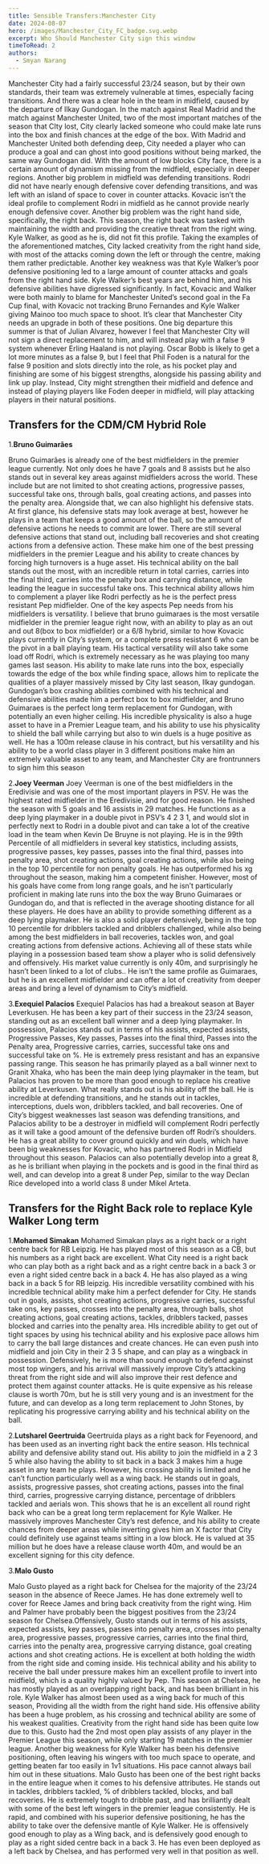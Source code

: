 ```yaml
---
title: Sensible Transfers:Manchester City
date: 2024-08-07
hero: /images/Manchester_City_FC_badge.svg.webp
excerpt: Who Should Manchester City sign this window
timeToRead: 2
authors:
  - Smyan Narang
---
```


<style>
  img {
    max-width: 100%;
    height: auto;
    display: block;
    margin: 0 auto;
  }
</style>

Manchester City had a fairly successful 23/24 season, but by their own standards, their team was extremely vulnerable at times, especially facing transitions. And there was a clear hole in the team in midfield, caused by the departure of Ilkay Gundogan. In the match against Real Madrid and the match against Manchester United, two of the most important matches of the season that CIty lost, City clearly lacked someone who could make late runs into the box and finish chances at the edge of the box. With Madrid and Manchester United both defending deep, City needed a player who can produce a goal and can ghost into good positions without being marked, the same way Gundogan did. With the amount of low blocks City face, there is a certain amount of dynamism missing from the midfield, especially in deeper regions. Another big problem in midfield was defending transitions. Rodri did not have nearly enough defensive cover defending transitions, and was left with an island of space to cover in counter attacks. Kovacic isn’t the ideal profile to complement Rodri in midfield as he cannot provide nearly enough defensive cover.  Another big problem was the right hand side, specifically, the right back. This season, the right back was tasked with maintaining the width and providing the creative threat from the right wing. Kyle Walker, as good as he is, did not fit this profile. Taking the examples of the aforementioned matches, City lacked creativity from the right hand side, with most of the attacks coming down the left or through the centre, making them rather predictable. Another key weakness was that Kyle Walker’s poor defensive positioning led to a large amount of counter attacks and goals from the right hand side. Kyle Walker’s best years are behind him, and his defensive abilities have digressed significantly. In fact, Kovacic and Walker were both mainly to blame for Manchester United’s second goal in the Fa Cup final, with Kovacic not tracking Bruno Fernandes and Kyle Walker giving Mainoo too much space to shoot. It’s clear that Manchester City needs an upgrade in both of these positions. One big departure this summer is that of Julian Alvarez, however I feel that Manchester CIty will not sign a direct replacement to him, and will instead play with a false 9 system whenever Erling Haaland is not playing. Oscar Bobb is likely to get a lot more minutes as a false 9, but I feel that Phil Foden is a natural for the false 9 position and slots directly into the role, as his pocket play and finishing are some of his biggest strengths, alongside his passing ability and link up play. Instead, City might strengthen their midfield and defence and instead of playing players like Foden deeper in midfield, will play attacking players in their natural positions. 

## Transfers for the CDM/CM Hybrid Role

1.**Bruno Guimarães**

Bruno Guimarães is already one of the best midfielders in the premier league currently. Not only does he have 7 goals and 8 assists but he also stands out in several key areas against midfielders across the world. These include but are not limited to shot creating actions, progressive passes, successful take ons, through balls, goal creating actions, and passes into the penalty area. Alongside that, we can also highlight his defensive stats. At first glance, his defensive stats may look average at best, however he plays in a team that keeps a good amount of the ball, so the amount of defensive actions he needs to commit are lower. There are still several defensive actions that stand out, including ball recoveries and shot creating actions from a defensive action. These make him one of the best pressing midfielders in the premier League and his ability to create chances by forcing high turnovers is a huge asset. His technical ability on the ball stands out the most, with an incredible return in total carries, carries into the final third, carries into the penalty box and carrying distance, while leading the league in successful take ons. This technical ability allows him to complement a player like Rodri perfectly as he is the perfect press resistant Pep midfielder. One of the key aspects Pep needs from his midfielders is versatility. I believe that bruno guimaraes is the most versatile midfielder in the premier league right now, with an ability to play as an out and out 8(box to box midfielder) or a 6/8 hybrid, similar to how Kovacic plays currently in City’s system, or a complete press resistant 6 who can be the pivot in a ball playing team. His tactical versatility will also take some load off Rodri, which is extremely necessary as he was playing too many games last season. His ability to make late runs into the box, especially towards the edge of the box while finding space, allows him to replicate the qualities of a player massively missed by City last season, Ilkay gundogan. Gundogan’s box crashing abilities combined with his technical and defensive abilities made him a perfect box to box midfielder, and Bruno Guimaraes is the perfect long term replacement for Gundogan, with potentially an even higher ceiling. His incredible physicality is also a huge asset to have in a Premier League team, and his ability to use his physicality to shield the ball while carrying but also to win duels is a huge positive as well. He has a 100m release clause in his contract, but his versatility and his ability to be a world class player in 3 different positions make him an extremely valuable asset to any team, and Manchester City are frontrunners to sign him this season

2.**Joey Veerman**
Joey Veerman is one of the best midfielders in the Eredivisie and was one of the most important players in PSV. He was the highest rated midfielder in the Eredivisie, and for good reason. He finished the season with 5 goals and 16 assists in 29 matches. He functions as a deep lying playmaker in a double pivot in PSV’s 4 2 3 1, and would slot in perfectly next to Rodri in a double pivot and can take a lot of the creative load in the team when Kevin De Bruyne is not playing. He is in the 99th Percentile of all midfielders in several key statistics, including assists, progressive passes, key passes, passes into the final third, passes into penalty area, shot creating actions, goal creating actions, while also being in the top 10 percentile for non penalty goals. He has outperformed his xg throughout the season, making him a competent finisher. However, most of his goals have come from long range goals, and he isn’t particularly proficient in making late runs into the box the way Bruno Guimaraes or Gundogan do, and that is reflected in the average shooting distance for all these players. He does have an ability to provide something different as a deep lying playmaker. He is also a solid player defensively, being in the top 10 percentile for dribblers tackled and dribblers challenged, while also being among the best midfielders in ball recoveries, tackles won, and goal creating actions from defensive actions. Achieving all of these stats while playing in a possession based team show a player who is solid defensively and offensively. His market value currently is only 40m, and surprisingly he hasn’t been linked to a lot of clubs.. He isn’t the same profile as Guimaraes, but he is an excellent midfielder and can offer a lot of creativity from deeper areas and bring a level of dynamism to City’s midfield. 


3.**Exequiel Palacios**
Exequiel Palacios has had a breakout season at Bayer Leverkusen. He has been a key part of their success in the 23/24 season, standing out as an excellent ball winner and a deep lying playmaker. In possession, Palacios stands out in terms of his assists, expected assists, Progressive Passes, Key passes, Passes into the final third, Passes into the Penalty area, Progressive carries, carries, successful take ons and successful take on %. He is extremely press resistant and has an expansive passing range. This season he has primarily played as a ball winner next to Granit Xhaka, who has been the main deep lying playmaker in the team, but Palacios has proven to be more than good enough to replace his creative ability at Leverkusen. What really stands out is his ability off the ball. He is incredible at defending transitions, and he stands out in tackles, interceptions, duels won, dribblers tackled, and ball recoveries. One of City’s biggest weaknesses last season was defending transitions, and Palacios ability to be a destroyer in midfield will complement Rodri perfectly as it will take a good amount of the defensive burden off Rodri’s shoulders. He has a great ability to cover ground quickly and win duels, which have been big weaknesses for Kovacic, who has partnered Rodri in Midfield throughout this season. Palacios can also potentially develop into a great 8, as he is brilliant when playing in the pockets and is good in the final third as well, and can develop into a great 8 under Pep, similar to the way Declan Rice developed into a world class 8 under Mikel Arteta. 

## Transfers for the Right Back role to replace Kyle Walker Long term


1.**Mohamed Simakan**
Mohamed Simakan plays as a right back or a right centre back for RB Leipzig. He has played most of this season as a CB, but his numbers as a right back are excellent. What City need is a right back who can play both as a right back and as a right centre back in a back 3 or even a right sided centre back in a back 4. He has also played as a wing back in a back 5 for RB leipzig. His incredible versatility combined with his incredible technical ability make him a perfect defender for City. He stands out in goals, assists, shot creating actions, progressive carries, successful take ons, key passes, crosses into the penalty area, through balls, shot creating actions, goal creating actions, tackles, dribblers tacked, passes blocked and carries into the penalty area. HIs incredible ability to get out of tight spaces by using his technical ability and his explosive pace allows him to carry the ball large distances and create chances. He can even push into midfield and join City in their 2 3 5 shape, and can play as a wingback in possession. Defensively, he is more than sound enough to defend against most top wingers, and his arrival will massively improve City’s attacking threat from the right side and will also improve their rest defence and protect them against counter attacks. He is quite expensive as his release clause is worth 70m, but he is still very young and is an investment for the future, and can develop as a long term replacement to John Stones, by replicating his progressive carrying ability and his technical ability on the ball. 

2.**Lutsharel Geertruida**
Geertruida plays as a right back for Feyenoord, and has been used as an inverting right back the entire season. HIs technical ability and defensive ability stand out. His ability to join the midfield in a 2 3 5 while also having the ability to sit back in a back 3 makes him a huge asset in any team he plays. However, his crossing ability is limited and he can’t function particularly well as a wing back. He stands out in goals, assists, progressive passes, shot creating actions, passes into the final third, carries, progressive carrying distance, percentage of dribblers tackled and aerials won. This shows that he is an excellent all round right back who can be a great long term replacement for Kyle Walker. He massively improves Manchester City’s rest defence, and his ability to create chances from deeper areas while inverting gives him an X factor that City could definitely use against teams sitting in a low block. He is valued at 35 million but he does have a release clause worth 40m, and would be an excellent signing for this city defence. 


3.**Malo Gusto**

Malo Gusto played as a right back for Chelsea for the majority of the 23/24 season in the absence of Reece James. He has done extremely well to cover for Reece James and bring back creativity from the right wing. Him and Palmer have probably been the biggest positives from the 23/24 season for Chelsea.Offensively, Gusto stands out in terms of his assists, expected assists, key passes, passes into penalty area, crosses into penalty area, progressive passes, progressive carries, carries into the final third, carries into the penalty area, progressive carrying distance, goal creating actions and shot creating actions. He is excellent at both holding the width from the right side and coming inside. His technical ability and his ability to receive the ball under pressure makes him an excellent profile to invert into midfield, which is a quality highly valued by Pep. This season at Chelsea, he has mostly played as an overlapping right back, and has been brilliant in his role. Kyle Walker has almost been used as a wing back for much of this season, Providing all the width from the right hand side. His offensive ability has been a huge problem, as his crossing and technical ability are some of his weakest qualities. Creativity from the right hand side has been quite low due to this. Gusto had the 2nd most open play assists of any player in the Premier League this season, while only starting 19 matches in the premier league. Another big weakness for Kyle Walker has been his defensive positioning, often leaving his wingers with too much space to operate, and getting beaten far too easily in 1v1 situations. His pace cannot always bail him out in these situations. Malo Gusto has been one of the best right backs in the entire league when it comes to his defensive attributes. He stands out in tackles, dribblers tackled, % of dribblers tackled, blocks, and ball recoveries. He is extremely tough to dribble past, and has brilliantly dealt with some of the best left wingers in the premier league consistently. He is rapid, and combined with his superior defensive positioning, he has the ability to take over the defensive mantle of Kyle Walker. He is offensively good enough to play as a Wing back, and is defensively good enough to play as a right sided centre back in a back 3. He has even been deployed as a left back by Chelsea, and has performed very well in that position as well. 
